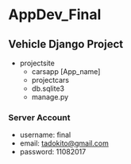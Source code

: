 # AppDev_Final

## Vehicle Django Project
- projectsite
    - carsapp [App_name]
    - projectcars
    - db.sqlite3
    - manage.py

### Server Account
 - username: final
 - email: tadokito@gmail.com
 - password: 11082017